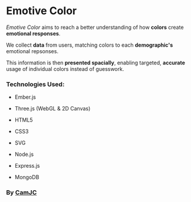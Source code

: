 Emotive Color
==================

_Emotive Color_ aims to reach a better understanding of how **colors** create **emotional responses**.

We collect **data** from users, matching colors to each **demographic's** emotional repsonses.

This information is then **presented spacially**, enabling targeted, **accurate** usage of individual colors instead of guesswork.

### Technologies Used:

*   Ember.js
*   Three.js (WebGL & 2D Canvas)
*   HTML5
*   CSS3
*   SVG

*   Node.js
*   Express.js
*   MongoDB

### By [CamJC](http://camjc.com)
